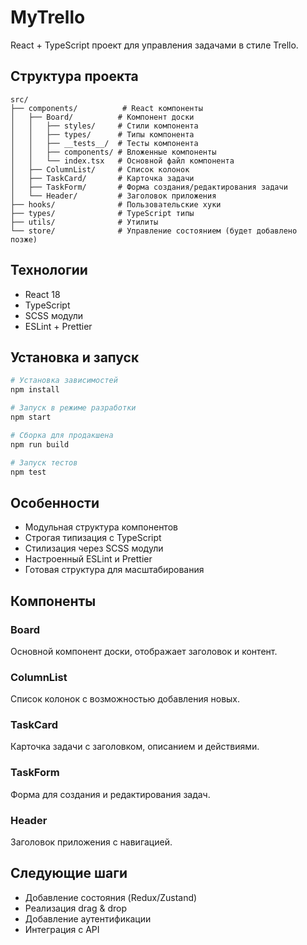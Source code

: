 # MyTrello

React + TypeScript проект для управления задачами в стиле Trello.

## Структура проекта

```
src/
├── components/          # React компоненты
│   ├── Board/          # Компонент доски
│   │   ├── styles/     # Стили компонента
│   │   ├── types/      # Типы компонента
│   │   ├── __tests__/  # Тесты компонента
│   │   ├── components/ # Вложенные компоненты
│   │   └── index.tsx   # Основной файл компонента
│   ├── ColumnList/     # Список колонок
│   ├── TaskCard/       # Карточка задачи
│   ├── TaskForm/       # Форма создания/редактирования задачи
│   └── Header/         # Заголовок приложения
├── hooks/              # Пользовательские хуки
├── types/              # TypeScript типы
├── utils/              # Утилиты
└── store/              # Управление состоянием (будет добавлено позже)
```

## Технологии

- React 18
- TypeScript
- SCSS модули
- ESLint + Prettier

## Установка и запуск

```bash
# Установка зависимостей
npm install

# Запуск в режиме разработки
npm start

# Сборка для продакшена
npm run build

# Запуск тестов
npm test
```

## Особенности

- Модульная структура компонентов
- Строгая типизация с TypeScript
- Стилизация через SCSS модули
- Настроенный ESLint и Prettier
- Готовая структура для масштабирования

## Компоненты

### Board
Основной компонент доски, отображает заголовок и контент.

### ColumnList
Список колонок с возможностью добавления новых.

### TaskCard
Карточка задачи с заголовком, описанием и действиями.

### TaskForm
Форма для создания и редактирования задач.

### Header
Заголовок приложения с навигацией.

## Следующие шаги

- Добавление состояния (Redux/Zustand)
- Реализация drag & drop
- Добавление аутентификации
- Интеграция с API
